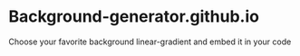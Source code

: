 # Background-generator.github.io
Choose your favorite background linear-gradient and embed it in your code

